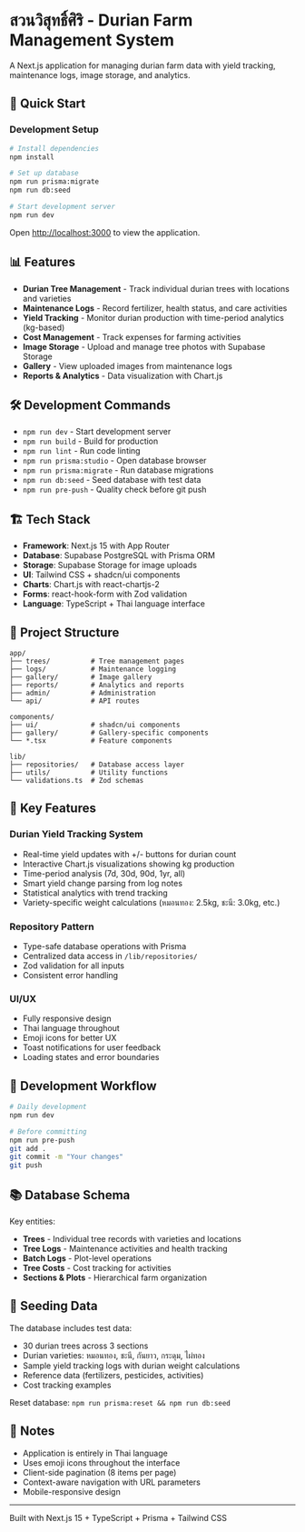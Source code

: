 # สวนวิสุทธิ์ศิริ - Durian Farm Management System

A Next.js application for managing durian farm data with yield tracking, maintenance logs, image storage, and analytics.

## 🚀 Quick Start

### Development Setup
```bash
# Install dependencies
npm install

# Set up database
npm run prisma:migrate
npm run db:seed

# Start development server
npm run dev
```

Open [http://localhost:3000](http://localhost:3000) to view the application.

## 📊 Features

- **Durian Tree Management** - Track individual durian trees with locations and varieties
- **Maintenance Logs** - Record fertilizer, health status, and care activities
- **Yield Tracking** - Monitor durian production with time-period analytics (kg-based)
- **Cost Management** - Track expenses for farming activities
- **Image Storage** - Upload and manage tree photos with Supabase Storage
- **Gallery** - View uploaded images from maintenance logs
- **Reports & Analytics** - Data visualization with Chart.js

## 🛠️ Development Commands

- `npm run dev` - Start development server
- `npm run build` - Build for production
- `npm run lint` - Run code linting
- `npm run prisma:studio` - Open database browser
- `npm run prisma:migrate` - Run database migrations
- `npm run db:seed` - Seed database with test data
- `npm run pre-push` - Quality check before git push

## 🏗️ Tech Stack

- **Framework**: Next.js 15 with App Router
- **Database**: Supabase PostgreSQL with Prisma ORM
- **Storage**: Supabase Storage for image uploads
- **UI**: Tailwind CSS + shadcn/ui components
- **Charts**: Chart.js with react-chartjs-2
- **Forms**: react-hook-form with Zod validation
- **Language**: TypeScript + Thai language interface

## 📁 Project Structure

```
app/
├── trees/          # Tree management pages
├── logs/           # Maintenance logging
├── gallery/        # Image gallery
├── reports/        # Analytics and reports
├── admin/          # Administration
└── api/            # API routes

components/
├── ui/             # shadcn/ui components
├── gallery/        # Gallery-specific components
└── *.tsx           # Feature components

lib/
├── repositories/   # Database access layer
├── utils/          # Utility functions
└── validations.ts  # Zod schemas
```

## 🎯 Key Features

### Durian Yield Tracking System
- Real-time yield updates with +/- buttons for durian count
- Interactive Chart.js visualizations showing kg production
- Time-period analysis (7d, 30d, 90d, 1yr, all)
- Smart yield change parsing from log notes
- Statistical analytics with trend tracking
- Variety-specific weight calculations (หมอนทอง: 2.5kg, ชะนี: 3.0kg, etc.)

### Repository Pattern
- Type-safe database operations with Prisma
- Centralized data access in `/lib/repositories/`
- Zod validation for all inputs
- Consistent error handling

### UI/UX
- Fully responsive design
- Thai language throughout
- Emoji icons for better UX
- Toast notifications for user feedback
- Loading states and error boundaries

## 🔧 Development Workflow

```bash
# Daily development
npm run dev

# Before committing
npm run pre-push
git add .
git commit -m "Your changes"
git push
```

## 📚 Database Schema

Key entities:
- **Trees** - Individual tree records with varieties and locations
- **Tree Logs** - Maintenance activities and health tracking
- **Batch Logs** - Plot-level operations
- **Tree Costs** - Cost tracking for activities
- **Sections & Plots** - Hierarchical farm organization

## 🌱 Seeding Data

The database includes test data:
- 30 durian trees across 3 sections
- Durian varieties: หมอนทอง, ชะนี, กันยาว, กระดุม, ไผ่ทอง
- Sample yield tracking logs with durian weight calculations
- Reference data (fertilizers, pesticides, activities)
- Cost tracking examples

Reset database: `npm run prisma:reset && npm run db:seed`

## 📝 Notes

- Application is entirely in Thai language
- Uses emoji icons throughout the interface
- Client-side pagination (8 items per page)
- Context-aware navigation with URL parameters
- Mobile-responsive design

---

Built with Next.js 15 + TypeScript + Prisma + Tailwind CSS